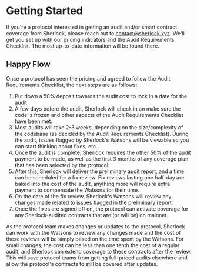 # Getting Started

If you're a protocol interested in getting an audit and/or smart contract coverage from Sherlock, please reach out to contact@sherlock.xyz. We'll get you set up with our pricing indicators and the Audit Requirements Checklist. The most up-to-date information will be found there. 

## Happy Flow

Once a protocol has seen the pricing and agreed to follow the Audit Requirements Checklist, the next steps are as follows:

1. Put down a 50% deposit towards the audit cost to lock in a date for the audit
2. A few days before the audit, Sherlock will check in an make sure the code is frozen and other aspects of the Audit Requirements Checklist have been met. 
3. Most audits will take 2-3 weeks, depending on the size/complexity of the codebase (as decided by the Audit Requirements Checklist). During the audit, issues flagged by Sherlock's Watsons will be viewable so you can start thinking about fixes, etc.
4. Once the audit is complete, Sherlock requires the other 50% of the audit payment to be made, as well as the first 3 months of any coverage plan that has been selected by the protocol.
5. After this, Sherlock will deliver the preliminary audit report, and a time can be scheduled for a fix review. Fix reviews lasting one half-day are baked into the cost of the audit, anything more will require extra payment to compensate the Watsons for their time. 
6. On the date of the fix review, Sherlock's Watsons will review any changes made related to issues flagged in the preliminary report. 
7. Once the fixes are signed off on, the protocol can activate coverage for any Sherlock-audited contracts that are (or will be) on mainnet. 

As the protocol team makes changes or updates to the protocol, Sherlock can work with the Watsons to review any changes made and the cost of these reviews will be simply based on the time spent by the Watsons. For small changes, the cost can be less than one tenth the cost of a regular audit, and Sherlock can extend coverage to these contracts after the review. This will save protocol teams from getting full-priced audits elsewhere and allow the protocol's contracts to still be covered after updates. 
